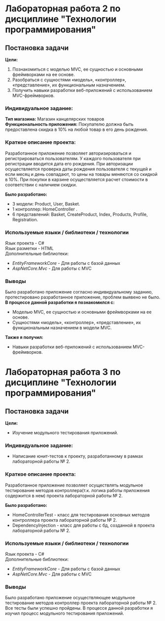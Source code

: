 # Лабораторная работа 2 по дисциплине "Технологии программирования"
## Постановка задачи
**Цели:**
1. Познакомиться c моделью MVC, ее сущностью и основными фреймворками на ее основе.
2. Разобраться с сущностями «модель», «контроллер», «представление», их функциональным
назначением.
3. Получить навыки разработки веб-приложений с использованием MVC-фреймворков.

### Индивидуальное задание:
**Тип магазина:** Магазин канцелярских товаров  
**Функциональность приложения:** Покупателю должна быть предоставлена скидка в 10% на любой товар в его день рождения.
### Краткое описание проекта:
Разработанное приложение позволяет авторизироваться и регистрироваться пользователям. У каждого пользователя при регистрации вводится дата его рождения. При авторизации осуществляется проверка даты рождения пользователя с текущей и если месяц и день совпадают, то цены на товары меняются со скидкой в 10%. При покупки в карзине осуществляется расчет стоимости в соответствии с наличием скидки.

**Было разработано:**
* 3 модели: Product, User, Basket.
* 1 контроллер: HomeController .
* 6 представлений: Basket, CreateProduct, Index, Products, Profile, Registration.  

### Используемые языки / библиотеки / технологии
Язык проекта - C#  
Язык разметки - HTML  
Дополнительные библиотеки:
* *EntityFrameworkCore* - Для работы с базой данных
* *AspNetCore.Mvc* - Для работы с MVC

### Выводы
Было разработано приложение согласно индивидуальному заданию, протестировано разработанное приложение, проблем выявено не было.
**В процессе данной разработки я познакомился с:**
* Моделью MVC, ее сущностью и основными фреймворками на ее основе.
* Сущностями «модель», «контроллер», «представление», их функциональным назначением в модели MVC.  

**Также я получил:**
* Навыки разработки веб-приложений с использованием MVC-фреймворков.
  
# Лабораторная работа 3 по дисциплине "Технологии программирования"
## Постановка задачи
**Цели:**
* Изучение модульного тестирования приложений.

### Индивидуальное задание:
* Написание юнит-тестов к проекту, разработанному в рамках лабораторной работы № 2.
### Краткое описание проекта:
Разработанное приложение позволяет осуществлять модульное тестирование методов контроллера(т.к. логика работы приложения содержится в нем) проекта лабораторной работы № 2.

**Было разработано:**
* HomeControllerTest - класс для тестирования основных методов контроллера проекта лабораторной работы № 2.
* DependencyInjection - класс для работы с бд, созданной в проекта лабораторной работы № 2.

### Используемые языки / библиотеки / технологии
Язык проекта - C#  
Дополнительные библиотеки:
* *EntityFrameworkCore* - Для работы с базой данных
* *AspNetCore.Mvc* - Для работы с MVC

### Выводы
Было разработано приложение осуществляющее модульное тестирование методов контроллер проекта лабораторной работы № 2. Все тесты были успешно пройдены. В процессе данной разработки я изучил процесс модульного тестирования приложений.
